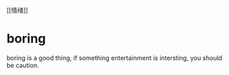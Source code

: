[[情绪]]
# boring
boring is a good thing, if something entertainment is intersting, you should be caution.
